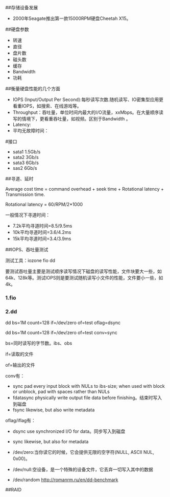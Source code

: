 ##存储设备发展

* 2000年Seagate推出第一款15000RPM硬盘Cheetah X15。

##硬盘参数

* 转速
* 直径
* 盘片数
* 磁头数
* 缓存
* Bandwidth  
* 功耗

##衡量硬盘性能的几个方面

* IOPS (Input/Output Per Second):每秒读写次数.随机读写、IO密集型应用更看重IOPS，如搜索、在线游戏等。
* Throughput：吞吐量，单位时间内最大的I/O流量，xxMbps。在大量顺序读写的情境下，更看重吞吐量，如视频。区别于Bandwidth 。
* Latency:
* 平均无故障时间：

#接口

* sata1  1.5Gb/s
* sata2  3Gb/s
* sata3  6Gb/s
* sas2   6Gb/s

##寻道、延时

Average cost time = command overhead + seek time + Rotational latency + Transmission time.

Rotational latency = 60/RPM/2*1000

一般情况下寻道时间：

* 7.2k平均寻道时间=8.5/9.5ms
* 10k平均寻道时间=3.6/4.2ms
* 15k平均寻道时间=3.4/3.9ms



##IOPS、吞吐量测试

测试工具：iozone fio dd

要测试吞吐量主要是测试顺序读写情况下磁盘的读写性能，文件块要大一些，如64k、128k等。测试IOPS则是要测试随机读写小文件的性能，文件要小一些，如4k。

### 1.fio 

### 2.dd

dd bs=1M count=128 if=/dev/zero of=test oflag=dsync

dd bs=1M count=128 if=/dev/zero of=test conv=sync 

bs=同时读写的字节数。ibs、obs

if=读取的文件

of=输出的文件

conv有：
* sync   pad every input block with NULs to ibs-size; when used with block or unblock, pad with spaces rather than NULs
* fdatasync physically write output file data before finishing。结束时写入到磁盘
* fsync  likewise, but also write metadata



oflag/iflag有：
* dsync  use synchronized I/O for data。同步写入到磁盘
* sync   likewise, but also for metadata


* /dev/zero:当你读它的时候，它会提供无限的空字符(NULL, ASCII NUL, 0x00)。
* /dev/null:空设备，是一个特殊的设备文件，它丢弃一切写入其中的数据
* /dev/random
http://romanrm.ru/en/dd-benchmark

##RAID
